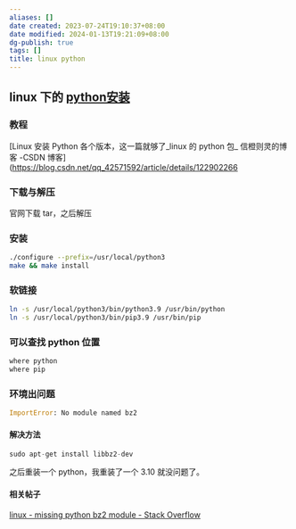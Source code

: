 ```yaml
---
aliases: []
date created: 2023-07-24T19:10:37+08:00
date modified: 2024-01-13T19:21:09+08:00
dg-publish: true
tags: []
title: linux python
---
```


## linux 下的 [python安装](../../../../编程语言和语法/python/python环境配置/python软件安装.md)
### 教程
[Linux 安装 Python 各个版本，这一篇就够了\_linux 的 python 包\_ 信橙则灵的博客 -CSDN 博客](https://blog.csdn.net/qq_42571592/article/details/122902266
### 下载与解压
官网下载 tar，之后解压
### 安装
```sh
./configure --prefix=/usr/local/python3 
make && make install
```
### 软链接
```sh
ln -s /usr/local/python3/bin/python3.9 /usr/bin/python 
ln -s /usr/local/python3/bin/pip3.9 /usr/bin/pip
```
### 可以查找 python 位置
```sh
where python 
where pip
```
### 环境出问题
```python
ImportError: No module named bz2
```
#### 解决方法
```python
sudo apt-get install libbz2-dev
```
之后重装一个 python，我重装了一个 3.10 就没问题了。
#### 相关帖子
[linux - missing python bz2 module - Stack Overflow](https://stackoverflow.com/questions/12806122/missing-python-bz2-module)